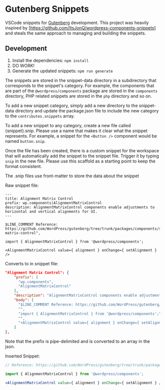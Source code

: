 # Gutenberg Snippets

VSCode snippets for [Gutenberg](https://wordpress.org/gutenberg/) development. This project was heavily inspired by [https://github.com/ItsJonQ/wordpress-components-snippets] and steals the same approach to managing and building the snippets.


## Development
1. Install the dependencies: `npm install`
2. DO WORK!
3. Generate the updated snippets: `npm run generate`

The snippets are stored in the snippet-data directory in a subdirectory that corresponds to the snippet's category. For example, the components that are part of the `@wordpress/components` package are stored in the `components` directory, PHP related snippets are stored in the `php` directory and so on.

To add a new snippet category, simply add a new directory to the snippet-data directory and update the package.json file to include the new category to the `contributes.snippets` array.

To add a new snippet to any category, create a new file called {snippet}.snip. Please use a name that makes it clear what the snippet represents. For example, a snippet for the `<Button />` component would be named `button.snip`.

Once the file has been created, there is a custom snippet for the workspace that will automatically add the snippet to the snippet file. Trigger it by typing `snip` in the new file. Please use this scaffold as a starting point to keep the format consistent.

The .snip files use front-matter to store the data about the snippet

Raw snippet file:
```plaintext
---
title: Alignment Matrix Control
prefix: wp.components|AlignmentMatrixControl
description: AlignmentMatrixControl components enable adjustments to horizontal and vertical alignments for UI.
---

$LINE_COMMENT Reference: https://github.com/WordPress/gutenberg/tree/trunk/packages/components/src/alignment-matrix-control",

import { AlignmentMatrixControl } from '@wordpress/components';

<AlignmentMatrixControl value={ alignment } onChange={ setAlignment } />
```

Converts to in snippet file:
```json
"Alignment Matrix Control": {
    "prefix": [
      "wp.components",
      "AlignmentMatrixControl"
    ],
    "description": "AlignmentMatrixControl components enable adjustments to horizontal and vertical alignments for UI.",
    "body": [
      "$LINE_COMMENT Reference: https://github.com/WordPress/gutenberg/tree/trunk/packages/components/src/alignment-matrix-control\",",
      "",
      "import { AlignmentMatrixControl } from '@wordpress/components';",
      "",
      "<AlignmentMatrixControl value={ alignment } onChange={ setAlignment } />"
    ]
},
```
Note that the prefix is pipe-delimited and is converted to an array in the json.


Inserted Snippet:
```jsx
// Reference: https://github.com/WordPress/gutenberg/tree/trunk/packages/components/src/alignment-matrix-control",

import { AlignmentMatrixControl } from '@wordpress/components';

<AlignmentMatrixControl value={ alignment } onChange={ setAlignment } />
```

